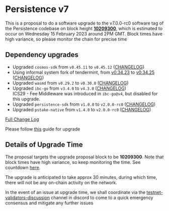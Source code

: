 # Persistence v7

This is a proposal to do a software upgrade to the v7.0.0-rc0 software tag of the Persistence codebase on block height **[10209300](https://testnet.mintscan.io/persistence-testnet/blocks/10209300)**, which is estimated to occur on Wednesday 15 February 2023 around 2PM GMT. Block times have high variance, so please monitor the chain for precise time

## Dependency upgrades

* Upgraded `cosmos-sdk` from `v0.45.11` to `v0.45.12` ([CHANGELOG](https://github.com/cosmos/cosmos-sdk/blob/v0.45.12/CHANGELOG.md))
* Using informal system fork of tendermint, from [v0.34.23](https://github.com/tendermint/tendermint/tree/v0.34.23) to [v0.34.25](https://github.com/informalsystems/tendermint/tree/v0.34.25) ([CHANGELOG](https://github.com/informalsystems/tendermint/blob/v0.34.25/CHANGELOG.md))
* Upgraded `wasmd` from `v0.29.2` to `v0.30.0` ([CHANGELOG](https://github.com/CosmWasm/wasmd/blob/v0.30.0/CHANGELOG.md))
* Upgraded `ibc-go` from `v3.4.0` to `v4.3.0` ([CHANGELOG](https://github.com/cosmos/ibc-go/blob/v4.3.0/CHANGELOG.md))  
    ICS29 - Fee Middleware was introduced in `ibc-go@v4`, but disabled for this upgrade.
* Upgraded `persistence-sdk` from `v1.0.0` to `v2.0.0-rc0` ([CHANGELOG](https://github.com/persistenceOne/persistence-sdk/releases/tag/v2.0.0-rc0))
* Upgraded `pstake-native` from `v1.4.0` to `v2.0.0-rc0` ([CHANGELOG](https://github.com/persistenceOne/pstake-native/releases/tag/v2.0.0-rc0))

[Full Change Log](https://github.com/persistenceOne/persistenceCore/compare/v6.1.0...v7.0.0-rc0)

Please follow [this](https://github.com/persistenceOne/networks/blob/master/test-core-1/upgrades/v7/guide.md) guide for upgrade

## Details of Upgrade Time

The proposal targets the upgrade proposal block to be **10209300**. Note that block times have high variance, so keep monitoring the time. See countdown [here](https://testnet.mintscan.io/persistence-testnet/blocks/10209300).

The upgrade is anticipated to take approx 30 minutes, during which time, there will not be any on-chain activity on the network.

In the event of an issue at upgrade time, we shall coordinate via the [testnet-validators-discussion](https://discord.com/channels/796174129077813248/1042043039113289778) channel in discord to come to a quick emergency consensus and mitigate any further issues
